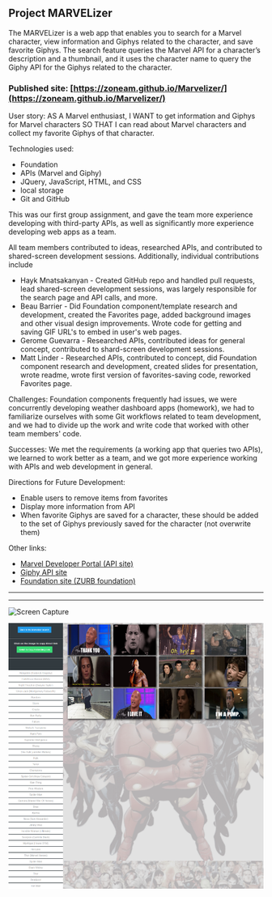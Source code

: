 ## Project MARVELizer

The MARVELizer is a web app that enables you to search for a Marvel character, view information and Giphys related to the character, and save favorite Giphys. The search feature queries the Marvel API for a character’s description and a thumbnail, and it uses the character name to query the Giphy API for the Giphys related to the character.

### Published site: [https://zoneam.github.io/Marvelizer/](https://zoneam.github.io/Marvelizer/)

User story:
AS A Marvel enthusiast,
I WANT to get information and Giphys for Marvel characters
SO THAT I can read about Marvel characters and collect my favorite Giphys of that character.

Technologies used:

- Foundation
- APIs (Marvel and Giphy)
- JQuery, JavaScript, HTML, and CSS
- local storage
- Git and GitHub

This was our first group assignment, and gave the team more experience developing with third-party APIs, as well as significantly more experience developing web apps as a team.

All team members contributed to ideas, researched APIs, and contributed to shared-screen development sessions. Additionally, individual contributions include

- Hayk Mnatsakanyan - Created GitHub repo and handled pull requests, lead shared-screen development sessions, was largely responsible for the search page and API calls, and more.
- Beau Barrier - Did Foundation component/template research and development, created the Favorites page, added background images and other visual design improvements. Wrote code for getting and saving GIF URL's to embed in user's web pages.
- Gerome Guevarra - Researched APIs, contributed ideas for general concept, contributed to shard-screen development sessions.
- Matt Linder - Researched APIs, contributed to concept, did Foundation component research and development, created slides for presentation, wrote readme, wrote first version of favorites-saving code, reworked Favorites page.

Challenges: Foundation components frequently had issues, we were concurrently developing weather dashboard apps (homework), we had to familiarize ourselves with some Git workflows related to team development, and we had to divide up the work and write code that worked with other team members' code.

Successes: We met the requirements (a working app that queries two APIs), we learned to work better as a team, and we got more experience working with APIs and web development in general.

Directions for Future Development:

- Enable users to remove items from favorites
- Display more information from API
- When favorite Giphys are saved for a character, these should be added to the set of Giphys previously saved for the character (not overwrite them)

Other links:

- [Marvel Developer Portal (API site)](https://developer.marvel.com/)
- [Giphy API site](https://developers.giphy.com/docs/api)
- [Foundation site (ZURB foundation)](https://get.foundation/)

---

---

![Screen Capture](./assets/images/screencapture.png)

![Screen Capture](./assets/images/favorites-page.png)
